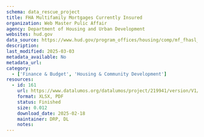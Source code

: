 ```yaml
---
schema: data_rescue_project 
title: FHA Multifamily Mortgages Currently Insured
organization: Web Master Pulic Affair
agency: Department of Housing and Urban Development
websites: hud.gov
data_source: https://www.hud.gov/program_offices/housing/comp/mf_fhasl_active
description: 
last_modified: 2025-03-03
metadata_available: No
metadata_url: 
category:
  - ['Finance & Budget', 'Housing & Community Development'] 
resources:
  - id: 161
    url: https://www.datalumos.org/datalumos/project/219941/version/V1/view
    format: XLSX, PDF
    status: Finished
    size: 0.012
    download_date: 2025-02-18
    maintainer: DRP, DL
    notes: 
---
```

